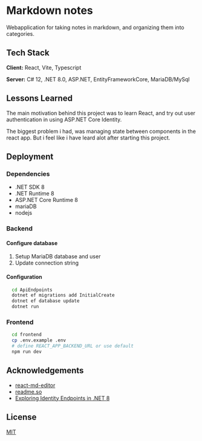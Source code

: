 # Markdown notes

Webapplication for taking notes in markdown, and organizing them into categories.
## Tech Stack

**Client:** React, Vite, Typescript

**Server:** C# 12, .NET 8.0, ASP.NET, EntityFrameworkCore, MariaDB/MySql
## Lessons Learned

The main motivation behind this project was to learn React, and try out user authentication in using ASP.NET Core Identity.

The biggest problem i had, was managing state between components in the react app. But i feel like i have leard alot after starting this project.
## Deployment

### Dependencies
- .NET SDK 8
- .NET Runtime 8
- ASP.NET Core Runtime 8
- mariaDB
- nodejs

### Backend

#### Configure database

  1. Setup MariaDB database and user
  2. Update connection string

#### Configuration

```bash
  cd ApiEndpoints
  dotnet ef migrations add InitialCreate
  dotnet ef database update
  dotnet run
```

### Frontend

```bash
  cd frontend
  cp .env.example .env
  # define REACT_APP_BACKEND_URL or use default
  npm run dev
```
## Acknowledgements

 - [react-md-editor](https://github.com/uiwjs/react-md-editor)
 - [readme.so](https://readme.so/editor)
 - [Exploring Identity Endpoints in .NET 8](https://dev.to/grontis/exploring-identity-endpoints-in-net-8-3lid)
## License

[MIT](https://choosealicense.com/licenses/mit/)

